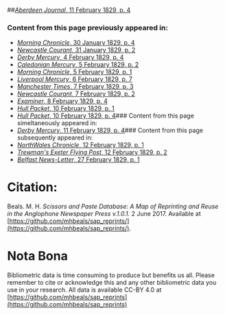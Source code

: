 ##[*Aberdeen Journal*, 11 February 1829, p. 4](https://mhbeals.github.io/sap_html/Aberdeen-Journal/Aberdeen-Journal-11-February-1829-p-4)

### Content from this page previously appeared in:
+ [*Morning Chronicle*, 30 January 1829, p. 4](https://mhbeals.github.io/sap_html/Morning-Chronicle/Morning-Chronicle-30-January-1829-p-4)
+ [*Newcastle Courant*, 31 January 1829, p. 2](https://mhbeals.github.io/sap_html/Newcastle-Courant/Newcastle-Courant-31-January-1829-p-2)
+ [*Derby Mercury*, 4 February 1829, p. 4](https://mhbeals.github.io/sap_html/Derby-Mercury/Derby-Mercury-4-February-1829-p-4)
+ [*Caledonian Mercury*, 5 February 1829, p. 2](https://mhbeals.github.io/sap_html/Caledonian-Mercury/Caledonian-Mercury-5-February-1829-p-2)
+ [*Morning Chronicle*, 5 February 1829, p. 1](https://mhbeals.github.io/sap_html/Morning-Chronicle/Morning-Chronicle-5-February-1829-p-1)
+ [*Liverpool Mercury*, 6 February 1829, p. 7](https://mhbeals.github.io/sap_html/Liverpool-Mercury/Liverpool-Mercury-6-February-1829-p-7)
+ [*Manchester Times*, 7 February 1829, p. 3](https://mhbeals.github.io/sap_html/Manchester-Times/Manchester-Times-7-February-1829-p-3)
+ [*Newcastle Courant*, 7 February 1829, p. 2](https://mhbeals.github.io/sap_html/Newcastle-Courant/Newcastle-Courant-7-February-1829-p-2)
+ [*Examiner*, 8 February 1829, p. 4](https://mhbeals.github.io/sap_html/Examiner/Examiner-8-February-1829-p-4)
+ [*Hull Packet*, 10 February 1829, p. 1](https://mhbeals.github.io/sap_html/Hull-Packet/Hull-Packet-10-February-1829-p-1)
+ [*Hull Packet*, 10 February 1829, p. 4](https://mhbeals.github.io/sap_html/Hull-Packet/Hull-Packet-10-February-1829-p-4)### Content from this page simeltaneously appeared in:
+ [*Derby Mercury*, 11 February 1829, p. 4](https://mhbeals.github.io/sap_html/Derby-Mercury/Derby-Mercury-11-February-1829-p-4)### Content from this page subsequently appeared in:
+ [*NorthWales Chronicle*, 12 February 1829, p. 1](https://mhbeals.github.io/sap_html/NorthWales-Chronicle/NorthWales-Chronicle-12-February-1829-p-1)
+ [*Trewman's Exeter Flying Post*, 12 February 1829, p. 2](https://mhbeals.github.io/sap_html/Trewman's-Exeter-Flying-Post/Trewman's-Exeter-Flying-Post-12-February-1829-p-2)
+ [*Belfast News-Letter*, 27 February 1829, p. 1](https://mhbeals.github.io/sap_html/Belfast-News-Letter/Belfast-News-Letter-27-February-1829-p-1)
                    
# Citation: 

Beals. M. H. *Scissors and Paste Database: A Map of Reprinting and Reuse in the Anglophone Newspaper Press v.1.0.1.* 2 June 2017. Available at [https://github.com/mhbeals/sap_reprints/](https://github.com/mhbeals/sap_reprints/). 
                    
# Nota Bona

Bibliometric data is time consuming to produce but benefits us all. Please remember to cite or acknowledge this and any other bibliometric data you use in your research. All data is available CC-BY 4.0 at [https://github.com/mhbeals/sap_reprints](https://github.com/mhbeals/sap_reprints)